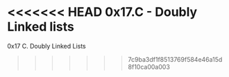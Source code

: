 <<<<<<< HEAD
0x17.C - Doubly Linked lists
=======
0x17 C. Doubly Linked Lists
>>>>>>> 7c9ba3df1f8513769f584e46a15d8f10ca00a003


